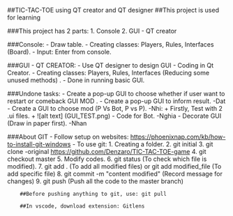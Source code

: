 ##TIC-TAC-TOE using QT creator and QT designer
##This project is used for learning

###This project has 2 parts:
    1. Console
    2. GUI - QT creator

###Console:
    - Draw table.
    - Creating classes: Players, Rules, Interfaces (Board).
    - Input: Enter from console.

###GUI - QT CREATOR:
    - Use QT designer to design GUI
    - Coding in Qt Creator.
    - Creating classes: Players, Rules, Interfaces (Reducing some unused methods) .
    - Done in running basic GUI.

###Undone tasks:
    - Create a pop-up GUI to choose whether if user want to restart or comeback GUI MOD . 
    - Create a pop-up GUI to inform result. -Dat
    - Create a GUI to choose mod (P Vs Bot, P vs P). -Nhi:
        + Firstly, Test with 2 .ui files.
        + ![alt text] (GUI_TEST.png)
    - Code for Bot. -Nghia
    - Decorate GUI (Draw in paper first). -Nhan 

###About GIT
    - Follow setup on websites: https://phoenixnap.com/kb/how-to-install-git-windows
    - To use git:
        1. Creating a folder.
        2. git initial
        3. git clone -original https://github.com/Denzaro/TIC-TAC-TOE-game
        4. git checkout master
        5. Modify codes.
        6. git status (To check which file is modified).
        7. git add . (To add all modified files) or git add modified_file (To add specific file)
        8. git commit -m "content modified" (Record message for changes)
        9. git push (Push all the code to the master branch)
        
        ##Before pushing anything to git, use: git pull

        ##In vscode, download extension: Gitlens
